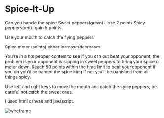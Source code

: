 # Spice-It-Up

Can you handle the spice
Sweet peppers(green)- lose 2 points
Spicy peppers(red)- gain 5 points

Use your mouth to catch the flying peppers

Spice meter (points) either increase/decreases

You’re in a hot pepper contest to see if you can out beat your opponent, the problem is your opponent is slipping in sweet peppers to bring your spice o meter down. Reach 50 points within the time limit to beat your opponent if you do you’ll be named the spice king if not you’ll be banished from all things spicy. 

Use left and right keys to move the mouth and catch the spicy peppers, be careful not catch the sweet ones. 

I used html canvas and javascript.


![wireframe](https://user-images.githubusercontent.com/104798500/181157066-3da41427-796f-4249-bc60-ac86f3258ef5.jpeg)


